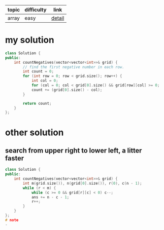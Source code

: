 | topic | difficulty | link |
| ---   | ---        | ---  |
| array | easy | [detail](https://leetcode.com/problems/count-negative-numbers-in-a-sorted-matrix/) |

# my solution
```c++
class Solution {
public:
    int countNegatives(vector<vector<int>>& grid) {
        // find the first negative number in each row.
        int count = 0;
        for (int row = 0; row < grid.size(); row++) {
            int col = 0;
            for (col = 0; col < grid[0].size() && grid[row][col] >= 0; col++);
            count += (grid[0].size() - col);
        }

        return count;
    }
};
```

# other solution
## search from upper right to lower left, a litter faster
```c++
class Solution {
public:
    int countNegatives(vector<vector<int>>& grid) {
        int m(grid.size()), n(grid[0].size()), r(0), c(n - 1);
        while (r < m) {
            while (c >= 0 && grid[r][c] < 0) c--;
            ans += n - c - 1;
            r++;
        }
    }
};
# note
- 
